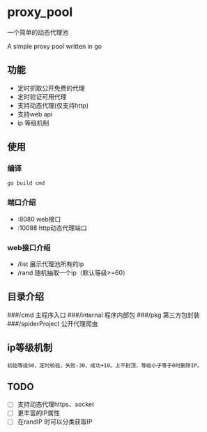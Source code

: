 # proxy_pool

一个简单的动态代理池

A simple proxy pool written in go

## 功能

 - 定时抓取公开免费的代理
 - 定时验证可用代理
 - 支持动态代理(仅支持http)
 - 支持web api
 - ip 等级机制

## 使用
### 编译
```bash
go build cmd
```
### 端口介绍
- :8080 web接口
- :10088 http动态代理端口

### web接口介绍 
- /list 展示代理池所有的ip
- /rand 随机抽取一个ip（默认等级>=60）

## 目录介绍
###/cmd 主程序入口
###/internal 程序内部包
###/pkg 第三方包封装
###/spiderProject 公开代理爬虫

## ip等级机制
```初始等级50，定时校验，失败-30，成功+10。上不封顶，等级小于等于0时删除IP。``` 

## TODO 
-[ ] 支持动态代理https、socket
-[ ] 更丰富的IP属性
-[ ] 在randIP 时可以分类获取IP 